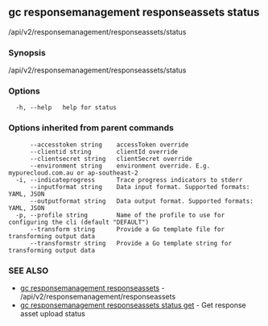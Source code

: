 ## gc responsemanagement responseassets status

/api/v2/responsemanagement/responseassets/status

### Synopsis

/api/v2/responsemanagement/responseassets/status

### Options

```
  -h, --help   help for status
```

### Options inherited from parent commands

```
      --accesstoken string    accessToken override
      --clientid string       clientId override
      --clientsecret string   clientSecret override
      --environment string    environment override. E.g. mypurecloud.com.au or ap-southeast-2
  -i, --indicateprogress      Trace progress indicators to stderr
      --inputformat string    Data input format. Supported formats: YAML, JSON
      --outputformat string   Data output format. Supported formats: YAML, JSON
  -p, --profile string        Name of the profile to use for configuring the cli (default "DEFAULT")
      --transform string      Provide a Go template file for transforming output data
      --transformstr string   Provide a Go template string for transforming output data
```

### SEE ALSO

* [gc responsemanagement responseassets](gc_responsemanagement_responseassets.html)	 - /api/v2/responsemanagement/responseassets
* [gc responsemanagement responseassets status get](gc_responsemanagement_responseassets_status_get.html)	 - Get response asset upload status


